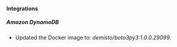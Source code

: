 #### Integrations
##### Amazon DynamoDB
- Updated the Docker image to: *demisto/boto3py3:1.0.0.29099*.
